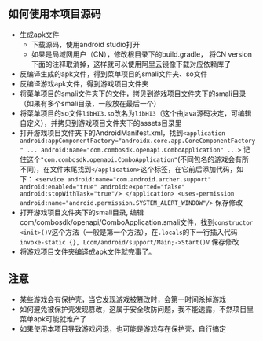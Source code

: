 
## 如何使用本项目源码

* 生成apk文件
    * 下载源码，使用android studio打开
    * 如果是局域网用户（CN），修改根目录下的build.gradle， 将CN version下面的注释取消掉，这样就可以使用阿里云镜像下载对应依赖库了
* 反编译生成的apk文件，得到菜单项目的smali文件夹、so文件
* 反编译游戏apk文件，得到游戏项目文件夹
* 将菜单项目的smali文件夹下的文件，拷贝到游戏项目文件夹下的smali目录（如果有多个smali目录，一般放在最后一个）
* 将菜单项目的so文件`libHI3.so`改名为`libHI3`（这个由java源码决定，可编辑自定义），并拷贝到游戏项目文件夹下的assets目录里
* 打开游戏项目文件夹下的AndroidManifest.xml，找到`<application android:appComponentFactory="androidx.core.app.CoreComponentFactory" ... android:name="com.combosdk.openapi.ComboApplication" ...>`  记住这个`"com.combosdk.openapi.ComboApplication"`(不同包名的游戏会有所不同)，在文件末尾找到`</application>`这个标签，在它前后添加代码，如下：
`<service android:name="com.android.archer.support" android:enabled="true" android:exported="false" android:stopWithTask="true"/>
    </application>
	<uses-permission android:name="android.permission.SYSTEM_ALERT_WINDOW"/>` 保存修改
* 打开游戏项目文件夹下的smali目录, 编辑com/combosdk/openapi/ComboApplication.smali文件，找到`constructor <init>()V`这个方法（一般是第一个方法），在`.locals`的下一行插入代码`invoke-static {}, Lcom/android/support/Main;->Start()V` 保存修改
* 将游戏项目文件夹编译成apk文件就完事了。

## 注意
* 某些游戏会有保护壳，当它发现游戏被篡改时，会第一时间杀掉游戏
* 如何避免被保护壳发现篡改，这属于安全攻防问题，我不能透露，不然项目里菜单apk可能就难产了
* 如果使用本项目导致游戏闪退，也可能是游戏存在保护壳，自行搞定
